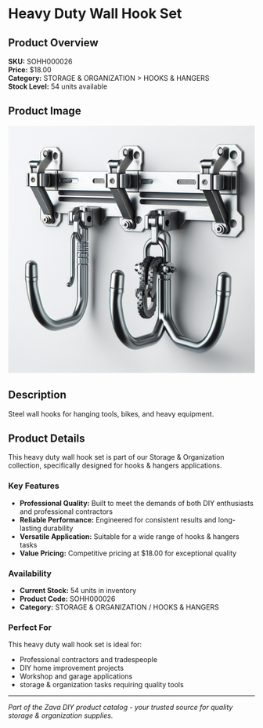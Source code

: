 # Heavy Duty Wall Hook Set

## Product Overview

**SKU:** SOHH000026  
**Price:** $18.00  
**Category:** STORAGE & ORGANIZATION > HOOKS & HANGERS  
**Stock Level:** 54 units available  

## Product Image

![Heavy Duty Wall Hook Set](https://raw.githubusercontent.com/microsoft/ai-tour-26-zava-diy-dataset-plus-mcp/refs/heads/main/images/storage_%26_organization_hooks_%26_hangers_heavy_duty_wall_hook_set_20250620_222206.png)

## Description

Steel wall hooks for hanging tools, bikes, and heavy equipment.

## Product Details

This heavy duty wall hook set is part of our Storage & Organization collection, specifically designed for hooks & hangers applications. 

### Key Features

- **Professional Quality:** Built to meet the demands of both DIY enthusiasts and professional contractors
- **Reliable Performance:** Engineered for consistent results and long-lasting durability
- **Versatile Application:** Suitable for a wide range of hooks & hangers tasks
- **Value Pricing:** Competitive pricing at $18.00 for exceptional quality

### Availability

- **Current Stock:** 54 units in inventory
- **Product Code:** SOHH000026
- **Category:** STORAGE & ORGANIZATION / HOOKS & HANGERS

### Perfect For

This heavy duty wall hook set is ideal for:
- Professional contractors and tradespeople
- DIY home improvement projects  
- Workshop and garage applications
- storage & organization tasks requiring quality tools

---

*Part of the Zava DIY product catalog - your trusted source for quality storage & organization supplies.*
